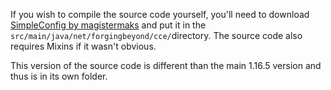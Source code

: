 If you wish to compile the source code yourself, you'll need to download [SimpleConfig by magistermaks](https://github.com/magistermaks/fabric-simplelibs/tree/master/simple-config) and put it in the `src/main/java/net/forgingbeyond/cce/`directory.
The source code also requires Mixins if it wasn't obvious.

This version of the source code is different than the main 1.16.5 version and thus is in its own folder.
